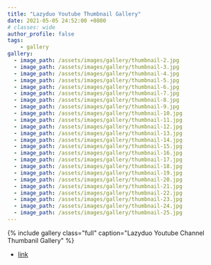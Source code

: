 ```yaml
---
title: "Lazyduo Youtube Thumbnail Gallery"
date: 2021-05-05 24:52:00 +0800
# classes: wide
author_profile: false
tags:
    - gallery
gallery:
  - image_path: /assets/images/gallery/thumbnail-2.jpg
  - image_path: /assets/images/gallery/thumbnail-3.jpg
  - image_path: /assets/images/gallery/thumbnail-4.jpg
  - image_path: /assets/images/gallery/thumbnail-5.jpg
  - image_path: /assets/images/gallery/thumbnail-6.jpg
  - image_path: /assets/images/gallery/thumbnail-7.jpg
  - image_path: /assets/images/gallery/thumbnail-8.jpg
  - image_path: /assets/images/gallery/thumbnail-9.jpg
  - image_path: /assets/images/gallery/thumbnail-10.jpg
  - image_path: /assets/images/gallery/thumbnail-11.jpg
  - image_path: /assets/images/gallery/thumbnail-12.jpg
  - image_path: /assets/images/gallery/thumbnail-13.jpg
  - image_path: /assets/images/gallery/thumbnail-14.jpg
  - image_path: /assets/images/gallery/thumbnail-15.jpg
  - image_path: /assets/images/gallery/thumbnail-16.jpg
  - image_path: /assets/images/gallery/thumbnail-17.jpg
  - image_path: /assets/images/gallery/thumbnail-18.jpg
  - image_path: /assets/images/gallery/thumbnail-19.jpg
  - image_path: /assets/images/gallery/thumbnail-20.jpg
  - image_path: /assets/images/gallery/thumbnail-21.jpg
  - image_path: /assets/images/gallery/thumbnail-22.jpg
  - image_path: /assets/images/gallery/thumbnail-23.jpg
  - image_path: /assets/images/gallery/thumbnail-24.jpg
  - image_path: /assets/images/gallery/thumbnail-25.jpg
---
```


{% include gallery class="full" caption="Lazyduo Youtube Channel Thumbanil Gallery" %}

- [link](https://www.youtube.com/channel/UC7rDtbNgtzHEV6Qos1w0ZKw)